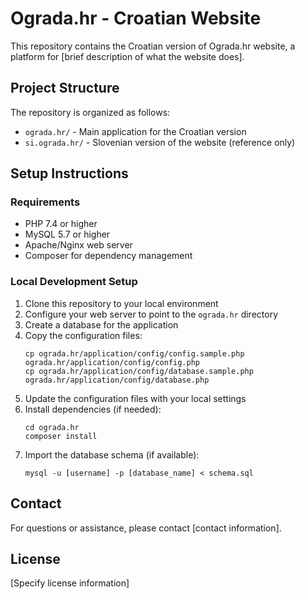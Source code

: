 # Ograda.hr - Croatian Website

This repository contains the Croatian version of Ograda.hr website, a platform for [brief description of what the website does].

## Project Structure

The repository is organized as follows:

- `ograda.hr/` - Main application for the Croatian version
- `si.ograda.hr/` - Slovenian version of the website (reference only)

## Setup Instructions

### Requirements

- PHP 7.4 or higher
- MySQL 5.7 or higher
- Apache/Nginx web server
- Composer for dependency management

### Local Development Setup

1. Clone this repository to your local environment
2. Configure your web server to point to the `ograda.hr` directory
3. Create a database for the application
4. Copy the configuration files:
   ```
   cp ograda.hr/application/config/config.sample.php ograda.hr/application/config/config.php
   cp ograda.hr/application/config/database.sample.php ograda.hr/application/config/database.php
   ```
5. Update the configuration files with your local settings
6. Install dependencies (if needed):
   ```
   cd ograda.hr
   composer install
   ```
7. Import the database schema (if available):
   ```
   mysql -u [username] -p [database_name] < schema.sql
   ```

## Contact

For questions or assistance, please contact [contact information].

## License

[Specify license information] 